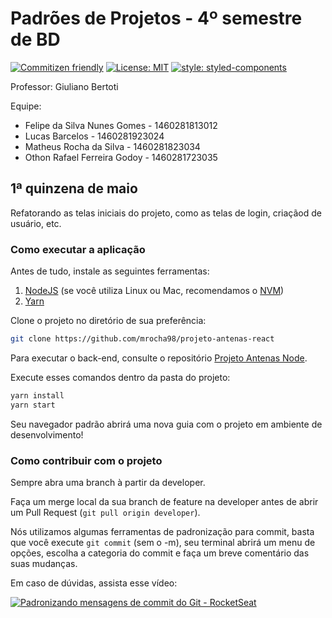 # Padrões de Projetos - 4º semestre de BD

[![Commitizen friendly](https://img.shields.io/badge/commitizen-friendly-brightgreen.svg)](http://commitizen.github.io/cz-cli/)
[![License: MIT](https://img.shields.io/badge/License-MIT-yellow.svg)](https://opensource.org/licenses/MIT)
[![style: styled-components](https://img.shields.io/badge/style-%F0%9F%92%85%20styled--components-orange.svg?colorB=daa357&colorA=db748e)](https://github.com/styled-components/styled-components)

Professor: Giuliano Bertoti

Equipe:

- Felipe da Silva Nunes Gomes - 1460281813012
- Lucas Barcelos - 1460281923024
- Matheus Rocha da Silva - 1460281823034
- Othon Rafael Ferreira Godoy - 1460281723035

## 1ª quinzena de maio

Refatorando as telas iniciais do projeto, como as telas de login, criaçãod de usuário, etc.

### Como executar a aplicação

Antes de tudo, instale as seguintes ferramentas:

1. [NodeJS](https://nodejs.org/en/) (se você utiliza Linux ou Mac, recomendamos o [NVM](https://github.com/nvm-sh/nvm))
2. [Yarn](https://yarnpkg.com/getting-started/install)

Clone o projeto no diretório de sua preferência:

```bash
git clone https://github.com/mrocha98/projeto-antenas-react
```

Para executar o back-end, consulte o repositório [Projeto Antenas Node](https://github.com/lucassbarcelos/ProjetoAntenas.node).

Execute esses comandos dentro da pasta do projeto:

```bash
yarn install
yarn start
```

Seu navegador padrão abrirá uma nova guia com o projeto em ambiente de desenvolvimento!

### Como contribuir com o projeto

Sempre abra uma branch à partir da developer.

Faça um merge local da sua branch de feature na developer antes de abrir um Pull Request (`git pull origin developer`).

Nós utilizamos algumas ferramentas de padronização para commit, basta que você execute `git commit` (sem o -m), seu terminal abrirá um menu de opções, escolha a categoria do commit e faça um breve comentário das suas mudanças.

Em caso de dúvidas, assista esse vídeo:

[![Padronizando mensagens de commit do Git - RocketSeat](https://i.ytimg.com/vi/erInHkjxkL8/maxresdefault.jpg)](https://www.youtube.com/watch?v=erInHkjxkL8)
